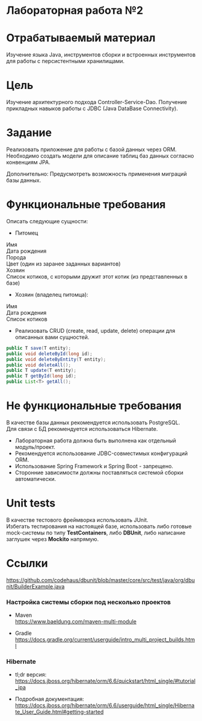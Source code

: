 # Лабораторная работа №2

# Отрабатываемый материал

Изучение языка Java, инструментов сборки и встроенных инструментов для работы с персистентными хранилищами.

# Цель

Изучение архитектурного подхода Сontroller-Service-Dao.
Получение прикладных навыков работы с JDBC (Java DataBase Connectivity).

# Задание

Реализовать приложение для работы с базой данных через ORM.
Необходимо создать модели для описание таблиц баз данных согласно конвенциям JPA.

Дополнительно:
Предусмотреть возможность применения миграций базы данных.

# Функциональные требования

Описать следующие сущности:

- Питомец

Имя  
Дата рождения  
Порода  
Цвет (один из заранее заданных вариантов)  
Хозяин  
Список котиков, с которыми дружит этот котик (из представленных в базе)

- Хозяин (владелец питомца):

Имя  
Дата рождения  
Список котиков

- Реализовать CRUD (create, read, update, delete) операции для описанных вами сущностей.
```java
public T save(T entity);
public void deleteById(long id);
public void deleteByEntity(T entity);
public void deleteAll();
public T update(T entity);
public T getById(long id);
public List<T> getAll();
```

# Не функциональные требования

В качестве базы данных рекомендуется использовать PostgreSQL.  
Для связи с БД рекомендуется использоваться Hibernate.

- Лабораторная работа должна быть выполнена как отдельный модуль/проект.
- Рекомендуется использование JDBC-совместимых конфигураций ORM.
- Использование Spring Framework и Spring Boot - запрещено.
- Сторонние зависимости должны поставляться системой сборки автоматически.

# Unit tests

В качестве тестового фреймворка использовать JUnit.  
Избегать тестирования на настоящей базе, использовать либо готовые mock-системы по типу **TestContainers**, либо **DBUnit**, либо написание заглушек через **Mockito** напрямую.

# Ссылки

https://github.com/codehaus/dbunit/blob/master/core/src/test/java/org/dbunit/BuilderExample.java


### Настройка системы сборки под несколько проектов
- Maven  
  https://www.baeldung.com/maven-multi-module

- Gradle  
  https://docs.gradle.org/current/userguide/intro_multi_project_builds.html

### Hibernate
- tl;dr версия:  
  https://docs.jboss.org/hibernate/orm/6.6/quickstart/html_single/#tutorial_jpa

- Подробная документация:  
  https://docs.jboss.org/hibernate/orm/6.6/userguide/html_single/Hibernate_User_Guide.html#getting-started